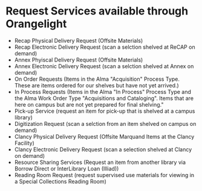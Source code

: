 # Request Services available through Orangelight

* Recap Physical Delivery Request (Offsite Materials)
* Recap Electronic Delivery Request (scan a selction shelved at ReCAP on demand)
* Annex Phyiscal Delivery Request (Offsite Materials)
* Annex Electronic Delivery Request (scan a selction shelved at Annex on demand)
* On Order Requests (Items in the Alma "Acquisition" Process Type. These are items ordered for our shelves but have not yet arrived.)
* In Process Requests (Items in the Alma "In Process" Process Type and the Alma Work Order Type "Acquisitions and Cataloging". Items that are here on campus but are not yet prepared for final shelving."
* Pick-up Service (request an item for pick-up that is shelved at a campus library)
* Digitization Request (scan a selction from an item shelved on campus on demand)
* Clancy Physical Delivery Request (Offsite Marquand Items at the Clancy Facility)
* Clancy Electronic Delivery Request (scan a selection shelved at Clancy on demand)
* Resource Sharing Services (Request an item from another library via Borrow Direct or InterLibrary Loan (Illiad))
* Reading Room Request (request supervised use materials for viewing in a Special Collections Reading Room)